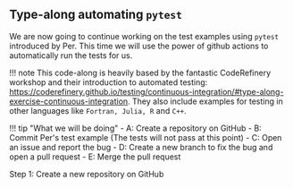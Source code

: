 
## Type-along automating `pytest`

We are now going to continue working on the test examples using `pytest`
introduced by Per. This time we will use the power of github actions to
automatically run the tests for us. 

!!! note
    This code-along is heavily based by the fantastic CodeRefinery workshop and
    their introduction to automated testing:
    <https://coderefinery.github.io/testing/continuous-integration/#type-along-exercise-continuous-integration>.
    They also include examples for testing in other languages like `Fortran,
    Julia, R` and `C++`.



!!! tip "What we will be doing"
    - A: Create a repository on GitHub
    - B: Commit Per's test example (The tests will not pass at this point)
    - C: Open an issue and report the bug
    - D: Create a new branch to fix the bug and open a pull request
    - E: Merge the pull request

Step 1: Create a new repository on GitHub


